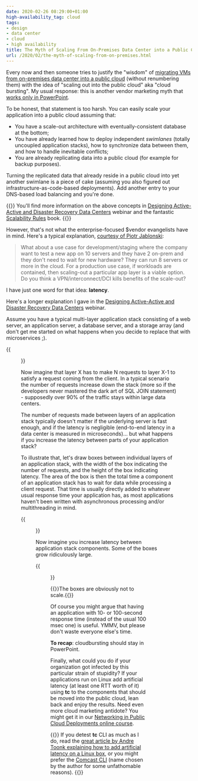 ```yaml
---
date: 2020-02-26 08:29:00+01:00
high-availability_tag: cloud
tags:
- design
- data center
- cloud
- high availability
title: The Myth of Scaling From On-Premises Data Center into a Public Cloud
url: /2020/02/the-myth-of-scaling-from-on-premises.html
---
```

Every now and then someone tries to justify the "wisdom" of [migrating VMs from on-premises data center into a public cloud](https://blog.ipspace.net/2020/02/live-vmotion-into-vmware-on-aws-cloud.html) (without renumbering them) with the idea of "scaling out into the public cloud" aka "cloud bursting". My usual response: this is another vendor marketing myth that [works only in PowerPoint](https://blog.ipspace.net/2011/09/long-distance-irf-fabric-works-best-in.html).

To be honest, that statement is too harsh. You can easily scale your application into a public cloud assuming that:
<!--more-->
-   You have a scale-out architecture with eventually-consistent database at the bottom;
-   You have already learned how to deploy independent *swimlanes* (totally uncoupled application stacks), how to synchronize data between them, and how to handle inevitable conflicts;
-   You are already replicating data into a public cloud (for example for backup purposes).

Turning the replicated data that already reside in a public cloud into yet another swimlane is a piece of cake (assuming you also figured out infrastructure-as-code-based deployments). Add another entry to your DNS-based load balancing and you're done.

{{<note info>}}
You'll find more information on the above concepts in [Designing Active-Active and Disaster Recovery Data Centers](https://www.ipspace.net/Designing_Active-Active_and_Disaster_Recovery_Data_Centers) webinar and the fantastic [Scalability Rules](https://www.amazon.com/gp/product/013443160X/ref=as_li_tl) book.
{{</note>}}

However, that's not what the enterprise-focused \$vendor evangelists have in mind. Here's a typical explanation, [courtesy of Piotr Jablonski](https://blog.ipspace.net/2020/02/live-vmotion-into-vmware-on-aws-cloud.html?showComment=1582215526577#c6431086606253857338):

> What about a use case for development/staging where the company want to test a new app on 10 servers and they have 2 on-prem and they don't need to wait for new hardware? They can run 8 servers or more in the cloud. For a production use case, if workloads are contained, then scaling-out a particular app layer is a viable option. Do you think a VPN/interconnect/DCI kills benefits of the scale-out?

I have just one word for that idea: **latency**.

Here's a longer explanation I gave in the [Designing Active-Active and Disaster Recovery Data Centers](https://www.ipspace.net/Designing_Active-Active_and_Disaster_Recovery_Data_Centers) webinar.

Assume you have a typical multi-layer application stack consisting of a web server, an application server, a database server, and a storage array (and don't get me started on what happens when you decide to replace that with microservices ;).

{{<figure src="/2020/02/s400-AA-App-Stack.jpg" caption="Typical application stack">}}

Now imagine that layer X has to make N requests to layer X-1 to satisfy a request coming from the client. In a typical scenario the number of requests increase down the stack (more so if the developers never mastered the dark art of SQL JOIN statement) - supposedly over 90% of the traffic stays within large data centers.

The number of requests made between layers of an application stack typically doesn't matter if the underlying server is fast enough, and if the latency is negligible (end-to-end latency in a data center is measured in microseconds)... but what happens if you increase the latency between parts of your application stack?

To illustrate that, let's draw boxes between individual layers of an application stack, with the width of the box indicating the number of requests, and the height of the box indicating latency. The area of the box is then the total time a component of an application stack has to wait for data while processing a client request. That time is usually directly added to whatever usual response time your application has, as most applications haven't been written with asynchronous processing and/or multithreading in mind.

{{<figure src="/2020/02/s640-AA-Stack-Requests.jpg" caption="Latency added to the application stack">}}

Now imagine you increase latency between application stack components. Some of the boxes grow ridiculously large.

{{<figure src="/2020/02/s640-AA-Stack-Latency.jpg" caption="The effects of increased latency between application stack components">}}

{{<note>}}The boxes are obviously not to scale.{{</note>}}

Of course you might argue that having an application with 10- or 100-second response time (instead of the usual 100 msec one) is useful. YMMV, but please don't waste everyone else's time.

**To recap**: cloudbursting should stay in PowerPoint.

Finally, what could you do if your organization got infected by this particular strain of stupidity? If your applications run on Linux add artificial latency (at least one RTT worth of it) using **tc** to the components that should be moved into the public cloud, lean back and enjoy the results. Need even more cloud marketing antidote? You might get it in our [Networking in Public Cloud Deployments online course](https://www.ipspace.net/PubCloud/).

{{<note>}}
If you detest **tc** CLI as much as I do, read the [great article by Andre Toonk explaining how to add artificial latency on a Linux box](https://medium.com/@atoonk/tcp-bbr-exploring-tcp-congestion-control-84c9c11dc3a9), or you might prefer the [Comcast CLI](https://github.com/tylertreat/comcast) (name chosen by the author for some unfathomable reasons).
{{</note>}}
